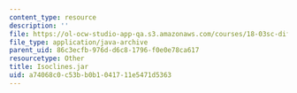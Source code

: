 ```yaml
---
content_type: resource
description: ''
file: https://ol-ocw-studio-app-qa.s3.amazonaws.com/courses/18-03sc-differential-equations-fall-2011/a74068c0c53bb0b1041711e5471d5363_Isoclines.jar
file_type: application/java-archive
parent_uid: 86c3ecfb-976d-d6c8-1796-f0e0e78ca617
resourcetype: Other
title: Isoclines.jar
uid: a74068c0-c53b-b0b1-0417-11e5471d5363
---
```

